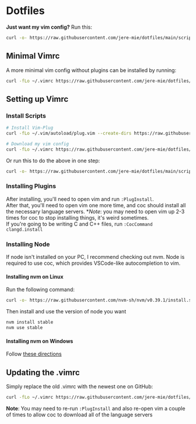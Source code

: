 # Dotfiles

**Just want my vim config?** Run this:

```bash
curl -o- https://raw.githubusercontent.com/jere-mie/dotfiles/main/scripts/install-vimrc.sh | bash
```

## Minimal Vimrc

A more minimal vim config without plugins can be installed by running:

```bash
curl -fLo ~/.vimrc https://raw.githubusercontent.com/jere-mie/dotfiles/main/.vimrc-minimal
```

## Setting up Vimrc

### Install Scripts

```bash
# Install Vim-Plug
curl -fLo ~/.vim/autoload/plug.vim --create-dirs https://raw.githubusercontent.com/junegunn/vim-plug/master/plug.vim

# Download my vim config
curl -fLo ~/.vimrc https://raw.githubusercontent.com/jere-mie/dotfiles/main/.vimrc
```

Or run this to do the above in one step:

```bash
curl -o- https://raw.githubusercontent.com/jere-mie/dotfiles/main/scripts/install-vimrc.sh | bash
```

### Installing Plugins

After installing, you'll need to open vim and run `:PlugInstall`.  
After that, you'll need to open vim one more time, and coc should install all the necessary language servers. **Note*: you may need to open vim up 2-3 times for coc to stop installing things, it's weird sometimes.  
If you're going to be writing C and C++ files, run `:CocCommand clangd.install`

### Installing Node

If node isn't installed on your PC, I recommend checking out nvm. Node is required to use coc, which provides VSCode-like autocompletion to vim.

#### Installing nvm on Linux

Run the following command:

```bash
curl -o- https://raw.githubusercontent.com/nvm-sh/nvm/v0.39.1/install.sh | bash
```

Then install and use the version of node you want

```bash
nvm install stable
nvm use stable
```

#### Installing nvm on Windows

Follow [these directions](https://github.com/coreybutler/nvm-windows#installation--upgrades)

## Updating the .vimrc

Simply replace the old .vimrc with the newest one on GitHub:

```bash
curl -fLo ~/.vimrc https://raw.githubusercontent.com/jere-mie/dotfiles/main/.vimrc
```

**Note**: You may need to re-run `:PlugInstall` and also re-open vim a couple of times to allow coc to download all of the language servers